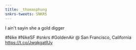 ```yaml
---
title: _thomasphung
snkrs-tweets: SNKRS
---
```


I ain't sayin she a gold digger 

#Nike #NikeSF #snkrs #GoldenAir @ San Francisco, California https://t.co/JwqkgatIUy